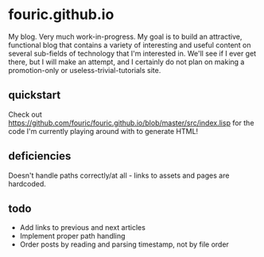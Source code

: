 # fouric.github.io

My blog. Very much work-in-progress. My goal is to build an attractive, functional blog that contains a variety of interesting and useful content on several sub-fields of technology that I'm interested in. We'll see if I ever get there, but I will make an attempt, and I certainly do not plan on making a promotion-only or useless-trivial-tutorials site.

## quickstart

Check out https://github.com/fouric/fouric.github.io/blob/master/src/index.lisp for the code I'm currently playing around with to generate HTML!

## deficiencies

Doesn't handle paths correctly/at all - links to assets and pages are hardcoded.

## todo

- Add links to previous and next articles
- Implement proper path handling
- Order posts by reading and parsing timestamp, not by file order
